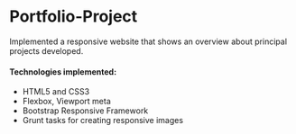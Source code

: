 # Portfolio-Project
Implemented a responsive website that shows an overview about principal projects developed. 

#### Technologies implemented:
-  HTML5 and CSS3
-  Flexbox, Viewport meta
-  Bootstrap Responsive Framework
-  Grunt tasks for creating responsive images
  

  
